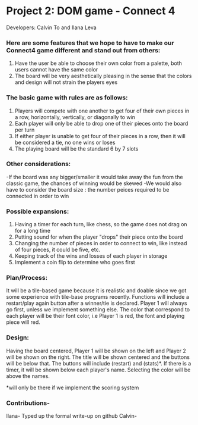 # Project 2: DOM game - Connect 4
Developers: Calvin To and Ilana Leva

### Here are some features that we hope to have to make our Connect4 game different and stand out from others:
1. Have the user be able to choose their own color from a palette, both users cannot have the same color
2. The board will be very aesthetically pleasing in the sense that the colors and design will not strain the players eyes

### The basic game with rules are as follows:
1. Players will compete with one another to get four of their own pieces in a row, horizontally, vertically, or diagonally to win
2. Each player will only be able to drop one of their pieces onto the board per turn
3. If either player is unable to get four of their pieces in a row, then it will be considered a tie, no one wins or loses
4. The playing board will be the standard 6 by 7 slots

### Other considerations:
-If the board was any bigger/smaller it would take away the fun from the classic game, the chances of winning would be skewed
-We would also have to consider the board size : the number peices required to be connected in order to win

### Possible expansions:
1. Having a timer for each turn, like chess, so the game does not drag on for a long time
2. Putting sound for when the player "drops" their piece onto the board
3. Changing the number of pieces in order to connect to win, like instead of four pieces, it could be five, etc.
4. Keeping track of the wins and losses of each player in storage
5. Implement a coin flip to determine who goes first

### Plan/Process:
It will be a tile-based game because it is realistic and doable since we got some experience with tile-base programs recently.
Functions will include a restart/play again button after a winner/tie is declared. Player 1 will always go first, unless we implement
something else. The color that correspond to each player will be their font color, i.e Player 1 is red, the font and playing piece will red. 

### Design:
Having the board centered, Player 1 will be shown on the left and Player 2 will be shown on the right. The title will be shown centered and the buttons will be below that. The buttons will include (restart) and (stats)*. If there is a timer, it will be shown below each player's name. Selecting the color will be above the names.

*will only be there if we implement the scoring system

### Contributions-
Ilana- Typed up the formal write-up on github
Calvin-
